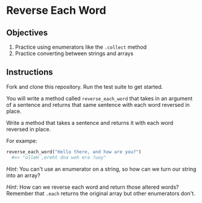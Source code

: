# Reverse Each Word

## Objectives
1. Practice using enumerators like the `.collect` method
2. Practice converting between strings and arrays

## Instructions

Fork and clone this repository. Run the test suite to get started. 

You will write a method called `reverse_each_word` that takes in an argument of a sentence and returns that same sentence with each word reversed in place. 

Write a method that takes a sentence and returns it with each word reversed in place.

For exampe:

```ruby
reverse_each_word("Hello there, and how are you?")
  #=> "olleH ,ereht dna woh era ?uoy"
```

*Hint*: You can't use an enumerator on a string, so how can we turn our string into an array? 

*Hint*: How can we reverse each word and return those altered words? Remember that `.each` returns the original array but other enumerators don't. 